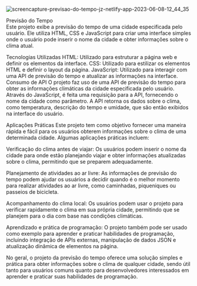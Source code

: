 ![screencapture-previsao-do-tempo-jz-netlify-app-2023-06-08-12_44_35](https://github.com/Joyzy79/prev.temp/assets/129207028/2c143aec-7bcb-44fb-bd37-2d97ca8a57a2)


Previsão do Tempo<br>
Este projeto exibe a previsão do tempo de uma cidade especificada pelo usuário. Ele utiliza HTML, CSS e JavaScript para criar uma interface simples onde o usuário pode inserir o nome da cidade e obter informações sobre o clima atual.

Tecnologias Utilizadas
HTML: Utilizado para estruturar a página web e definir os elementos da interface.
CSS: Utilizado para estilizar os elementos HTML e definir o layout da página.
JavaScript: Utilizado para interagir com uma API de previsão do tempo e atualizar as informações na interface.
Consumo de API
O projeto faz uso de uma API de previsão do tempo para obter as informações climáticas da cidade especificada pelo usuário. Através do JavaScript, é feita uma requisição para a API, fornecendo o nome da cidade como parâmetro. A API retorna os dados sobre o clima, como temperatura, descrição do tempo e umidade, que são então exibidos na interface do usuário.

Aplicações Práticas
Este projeto tem como objetivo fornecer uma maneira rápida e fácil para os usuários obterem informações sobre o clima de uma determinada cidade. Algumas aplicações práticas incluem:

Verificação do clima antes de viajar: Os usuários podem inserir o nome da cidade para onde estão planejando viajar e obter informações atualizadas sobre o clima, permitindo que se preparem adequadamente.

Planejamento de atividades ao ar livre: As informações de previsão do tempo podem ajudar os usuários a decidir quando é o melhor momento para realizar atividades ao ar livre, como caminhadas, piqueniques ou passeios de bicicleta.

Acompanhamento do clima local: Os usuários podem usar o projeto para verificar rapidamente o clima em sua própria cidade, permitindo que se planejem para o dia com base nas condições climáticas.

Aprendizado e prática de programação: O projeto também pode ser usado como exemplo para aprender e praticar habilidades de programação, incluindo integração de APIs externas, manipulação de dados JSON e atualização dinâmica de elementos na página.

No geral, o projeto da previsão do tempo oferece uma solução simples e prática para obter informações sobre o clima de qualquer cidade, sendo útil tanto para usuários comuns quanto para desenvolvedores interessados em aprender e praticar suas habilidades de programação.
